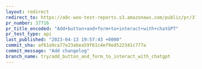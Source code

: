 ```yaml
---
layout: redirect
redirect_to: https://a8c-woo-test-reports.s3.amazonaws.com/public/pr/37716/api/index.html
pr_number: 37716
pr_title_encoded: "Add+button+and+form+to+interact+with+chatGPT"
pr_test_type: api
last_published: "2023-04-13 19:57:43 +0000"
commit_sha: af61a9ca77e23abea59f61c4ef9ed522341c777a
commit_message: "Add changelog"
branch_name: try/add_button_and_form_to_interact_with_chatgpt
---
```

